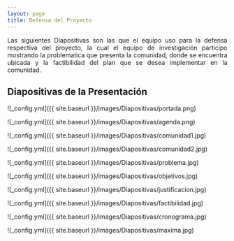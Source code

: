 ```yaml
---
layout: page
title: Defensa del Proyecto
---
```


<div style="text-align: justify">
    Las siguientes Diapositivas son las que el equipo uso para la defensa respectiva del proyecto, la cual el equipo de investigación participo mostrando la problematica que presenta la comunidad, donde se encuentra ubicada y la factibilidad del plan que se desea implementar en la comunidad.
</div>

## Diapositivas de la Presentación ##

![_config.yml]({{ site.baseurl }}/images/Diapositivas/portada.png)

![_config.yml]({{ site.baseurl }}/images/Diapositivas/agenda.png)

![_config.yml]({{ site.baseurl }}/images/Diapositivas/comunidad1.jpg)

![_config.yml]({{ site.baseurl }}/images/Diapositivas/comunidad2.jpg)

![_config.yml]({{ site.baseurl }}/images/Diapositivas/problema.jpg)

![_config.yml]({{ site.baseurl }}/images/Diapositivas/objetivos.jpg)

![_config.yml]({{ site.baseurl }}/images/Diapositivas/justificacion.jpg)

![_config.yml]({{ site.baseurl }}/images/Diapositivas/factibilidad.jpg)

![_config.yml]({{ site.baseurl }}/images/Diapositivas/cronograma.jpg)

![_config.yml]({{ site.baseurl }}/images/Diapositivas/maxima.jpg)